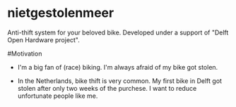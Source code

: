 # nietgestolenmeer
Anti-thift system for your beloved bike.
Developed under a support of "Delft Open Hardware project".

#Motivation
- I'm a big fan of (race) biking. I'm always afraid of my bike got stolen.

- In the Netherlands, bike thift is very common. My first bike in Delft got stolen after only two weeks of the purchese. I want to reduce unfortunate people like me.


